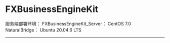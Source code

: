 # FXBusinessEngineKit

服务端部署环境：
FXBusinessEngineKit_Server：
CentOS 7.0
NaturalBridge：
Ubuntu 20.04.6 LTS


---
